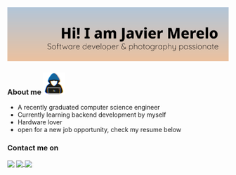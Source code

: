<img src="banner2.png">

<!---
<div align="center">
  <h1> Hi! I'm Javi 👋</h1>
</div>
<p align="center">
  <a href="https://github.com/DenverCoder1/readme-typing-svg"><img src="https://readme-typing-svg.herokuapp.com?font=Time+New+Roman&color=gray&size=25&center=true&vCenter=true&width=600&height=100&lines=Computer+Science+Engineer;Self-taught+Backend+Developer;Active+Learner;CTF+Newbie;Love+to+learn+new+stuffs"></a>
</p>
-->

###  About me <picture><img src = "https://github.com/0xAbdulKhalid/0xAbdulKhalid/raw/main/assets/mdImages/about_me.gif" width = 50px></picture>
- A recently graduated computer science engineer
- Currently learning backend development by myself
- Hardware lover 
- open for a new job opportunity, check my resume below

### Contact me on 
<p align="left ">
   <a href="https://www.linkedin.com/in/javimerelo" target="blank" style="text-decoration: none;">
     <img align="center"
          src="https://img.shields.io/badge/linkedin-%231DA1F2.svg?style=for-the-badge&logo=linkedin&logoColor=white"
          height="30"/>
   </a>
  <a href="mailto:fjmv28012000@gmail.com" target="blank">
    <img align="center"
         src="https://img.shields.io/badge/gmail-EA4335.svg?style=for-the-badge&logo=gmail&logoColor=white"
         height="30"/>
  </a>
  <a href="https://drive.google.com/file/d/1Vxl1jlS00BgA-g-qbuGyGzUf1WFcU80a/view?usp=sharing" target="blank"><img align="center"
         src="https://img.shields.io/badge/CV-8A2BE2.svg?style=for-the-badge&logo=readthedocs&logoColor=white"
         height="30"/>
  </a>
</div>
